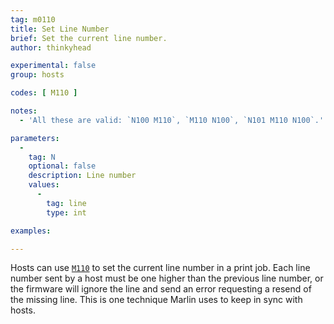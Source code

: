 ```yaml
---
tag: m0110
title: Set Line Number
brief: Set the current line number.
author: thinkyhead

experimental: false
group: hosts

codes: [ M110 ]

notes:
  - 'All these are valid: `N100 M110`, `M110 N100`, `N101 M110 N100`.'

parameters:
  -
    tag: N
    optional: false
    description: Line number
    values:
      -
        tag: line
        type: int

examples:

---
```


Hosts can use [`M110`](/docs/gcode/M110.html) to set the current line number in a print job. Each line number sent by a host must be one higher than the previous line number, or the firmware will ignore the line and send an error requesting a resend of the missing line. This is one technique Marlin uses to keep in sync with hosts.
